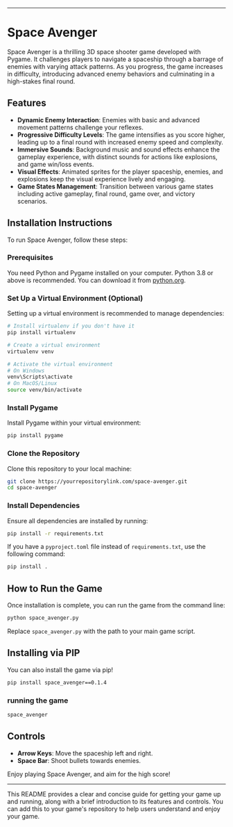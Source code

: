 
---

# Space Avenger

Space Avenger is a thrilling 3D space shooter game developed with Pygame. It challenges players to navigate a spaceship through a barrage of enemies with varying attack patterns. As you progress, the game increases in difficulty, introducing advanced enemy behaviors and culminating in a high-stakes final round.

## Features

- **Dynamic Enemy Interaction**: Enemies with basic and advanced movement patterns challenge your reflexes.
- **Progressive Difficulty Levels**: The game intensifies as you score higher, leading up to a final round with increased enemy speed and complexity.
- **Immersive Sounds**: Background music and sound effects enhance the gameplay experience, with distinct sounds for actions like explosions, and game win/loss events.
- **Visual Effects**: Animated sprites for the player spaceship, enemies, and explosions keep the visual experience lively and engaging.
- **Game States Management**: Transition between various game states including active gameplay, final round, game over, and victory scenarios.

## Installation Instructions

To run Space Avenger, follow these steps:

### Prerequisites

You need Python and Pygame installed on your computer. Python 3.8 or above is recommended. You can download it from [python.org](https://www.python.org/downloads/).

### Set Up a Virtual Environment (Optional)

Setting up a virtual environment is recommended to manage dependencies:

```bash
# Install virtualenv if you don't have it
pip install virtualenv

# Create a virtual environment
virtualenv venv

# Activate the virtual environment
# On Windows
venv\Scripts\activate
# On MacOS/Linux
source venv/bin/activate
```

### Install Pygame

Install Pygame within your virtual environment:

```bash
pip install pygame
```

### Clone the Repository

Clone this repository to your local machine:

```bash
git clone https://yourrepositorylink.com/space-avenger.git
cd space-avenger
```

### Install Dependencies

Ensure all dependencies are installed by running:

```bash
pip install -r requirements.txt
```

If you have a `pyproject.toml` file instead of `requirements.txt`, use the following command:

```bash
pip install .
```

## How to Run the Game

Once installation is complete, you can run the game from the command line:

```bash
python space_avenger.py
```

Replace `space_avenger.py` with the path to your main game script.

## Installing via PIP
You can also install the game via pip!

``` bash
pip install space_avenger==0.1.4
```

### running the game

``` bash
space_avenger
```

## Controls

- **Arrow Keys**: Move the spaceship left and right.
- **Space Bar**: Shoot bullets towards enemies.

Enjoy playing Space Avenger, and aim for the high score!

---

This README provides a clear and concise guide for getting your game up and running, along with a brief introduction to its features and controls. You can add this to your game's repository to help users understand and enjoy your game.